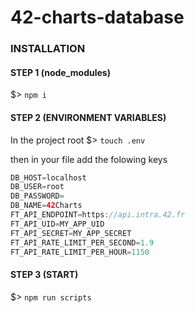 # 42-charts-database

### INSTALLATION

#### STEP 1 (node_modules)
$> `npm i`

#### STEP 2 (ENVIRONMENT VARIABLES)
In the project root $> `touch .env`

then in your file add the folowing keys
```gradle
DB_HOST=localhost
DB_USER=root
DB_PASSWORD=
DB_NAME=42Charts
FT_API_ENDPOINT=https://api.intra.42.fr
FT_API_UID=MY_APP_UID
FT_API_SECRET=MY_APP_SECRET
FT_API_RATE_LIMIT_PER_SECOND=1.9
FT_API_RATE_LIMIT_PER_HOUR=1150
```

#### STEP 3 (START)

$> `npm run scripts`
